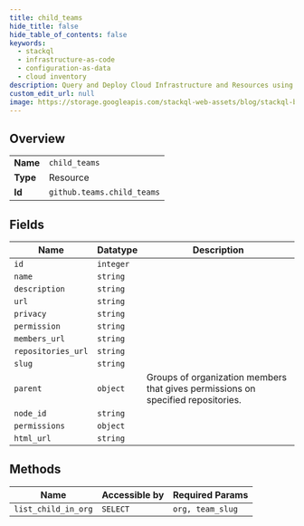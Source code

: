 ```yaml
---
title: child_teams
hide_title: false
hide_table_of_contents: false
keywords:
  - stackql
  - infrastructure-as-code
  - configuration-as-data
  - cloud inventory
description: Query and Deploy Cloud Infrastructure and Resources using SQL
custom_edit_url: null
image: https://storage.googleapis.com/stackql-web-assets/blog/stackql-blog-post-featured-image.png
---
```

  
    

## Overview
<table><tbody>
<tr><td><b>Name</b></td><td><code>child_teams</code></td></tr>
<tr><td><b>Type</b></td><td>Resource</td></tr>
<tr><td><b>Id</b></td><td><code>github.teams.child_teams</code></td></tr>
</tbody></table>

## Fields
| Name | Datatype | Description |
| ---- | -------- | ----------- |
| `id` | `integer` |  |
| `name` | `string` |  |
| `description` | `string` |  |
| `url` | `string` |  |
| `privacy` | `string` |  |
| `permission` | `string` |  |
| `members_url` | `string` |  |
| `repositories_url` | `string` |  |
| `slug` | `string` |  |
| `parent` | `object` | Groups of organization members that gives permissions on specified repositories. |
| `node_id` | `string` |  |
| `permissions` | `object` |  |
| `html_url` | `string` |  |
## Methods
| Name | Accessible by | Required Params |
| ---- | ------------- | --------------- |
| `list_child_in_org` | `SELECT` | `org, team_slug` |
